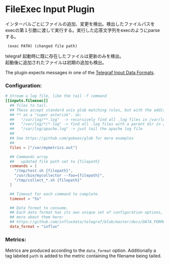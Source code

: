 # FileExec Input Plugin

インターバルごとにファイルの追加、変更を検出。検出したファイルパスをexecの第１引数に渡して実行する。実行した応答文字列をexecのようにparseする。

```
 (exec PATH) (changed file path)
```

telegraf 起動時に既に存在したファイルは更新のみを検出。  
起動後に追加されたファイルは初期の追加も検出。

The plugin expects messages in one of the
[Telegraf Input Data Formats](https://github.com/influxdata/telegraf/blob/master/docs/DATA_FORMATS_INPUT.md).

### Configuration:

```toml
# Stream a log file, like the tail -f command
[[inputs.fileexec]]
  ## files to tail.
  ## These accept standard unix glob matching rules, but with the addition of
  ## ** as a "super asterisk". ie:
  ##   "/var/log/**.log"  -> recursively find all .log files in /var/log
  ##   "/var/log/*/*.log" -> find all .log files with a parent dir in /var/log
  ##   "/var/log/apache.log" -> just tail the apache log file
  ##
  ## See https://github.com/gobwas/glob for more examples
  ##
  files = ["/var/mymetrics.out"]

  ## Commands array
  ##   updated file path set to {filepath}
  commands = [
    "/tmp/test.sh {filepath}",
    "/usr/bin/mycollector --foo={filepath}",
    "/tmp/collect_*.sh {filepath}"
  ]

  ## Timeout for each command to complete.
  timeout = "5s"

  ## Data format to consume.
  ## Each data format has its own unique set of configuration options, read
  ## more about them here:
  ## https://github.com/influxdata/telegraf/blob/master/docs/DATA_FORMATS_INPUT.md
  data_format = "influx"
```

### Metrics:

Metrics are produced according to the `data_format` option.  Additionally a
tag labeled `path` is added to the metric containing the filename being tailed.
